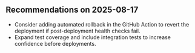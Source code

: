 ## Recommendations on 2025-08-17
- Consider adding automated rollback in the GitHub Action to revert the deployment if post-deployment health checks fail.
- Expand test coverage and include integration tests to increase confidence before deployments.
